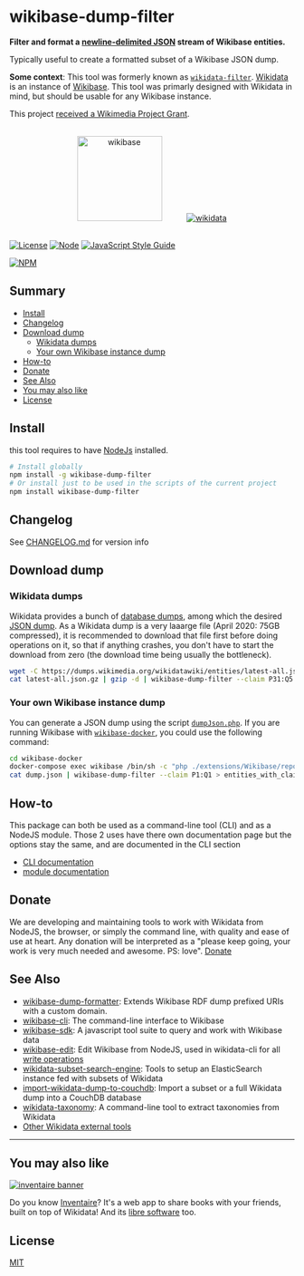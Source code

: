 # wikibase-dump-filter

**Filter and format a [newline-delimited JSON](https://en.wikipedia.org/wiki/NDJSON) stream of Wikibase entities.**

Typically useful to create a formatted subset of a Wikibase JSON dump.

**Some context**: This tool was formerly known as [`wikidata-filter`](https://www.npmjs.com/package/wikidata-filter). [Wikidata](https://en.wikipedia.org/wiki/Wikidata) is an instance of [Wikibase](https://en.wikipedia.org/wiki/Wikibase). This tool was primarly designed with Wikidata in mind, but should be usable for any Wikibase instance.

This project [received a Wikimedia Project Grant](https://meta.wikimedia.org/wiki/Grants:Project/WikidataJS).

<div align="center">
  <br>
  <a href="https://wikiba.se"><img height="150" src="https://raw.githubusercontent.com/maxlath/wikibase-sdk/master/assets/wikibase.png" alt="wikibase"></a>
  <!-- yeay hacky margin \o/ -->
  &nbsp;&nbsp;&nbsp;&nbsp;&nbsp;&nbsp;&nbsp;&nbsp;&nbsp;
  <a href="https://wikidata.org"><img src="https://raw.githubusercontent.com/maxlath/wikibase-sdk/master/assets/wikidata.jpg" alt="wikidata"></a>
  <br>
  <br>
</div>

[![License](https://img.shields.io/badge/license-MIT-blue.svg)](https://opensource.org/licenses/MIT)
[![Node](https://img.shields.io/badge/node-%3E=%20v6.4.0-brightgreen.svg)](http://nodejs.org)
[![JavaScript Style Guide](https://img.shields.io/badge/code%20style-standard-brightgreen.svg)](http://standardjs.com/)

[![NPM](https://nodei.co/npm/wikidata-filter.png?stars&downloads&downloadRank)](https://npmjs.com/package/wikibase-dump-filter/)

## Summary

<!-- START doctoc generated TOC please keep comment here to allow auto update -->
<!-- DON'T EDIT THIS SECTION, INSTEAD RE-RUN doctoc TO UPDATE -->


- [Install](#install)
- [Changelog](#changelog)
- [Download dump](#download-dump)
  - [Wikidata dumps](#wikidata-dumps)
  - [Your own Wikibase instance dump](#your-own-wikibase-instance-dump)
- [How-to](docs/how_to.md)
- [Donate](#donate)
- [See Also](#see-also)
- [You may also like](#you-may-also-like)
- [License](#license)

<!-- END doctoc generated TOC please keep comment here to allow auto update -->

## Install
this tool requires to have [NodeJs](http://nodejs.org) installed.

```sh
# Install globally
npm install -g wikibase-dump-filter
# Or install just to be used in the scripts of the current project
npm install wikibase-dump-filter
```

## Changelog
See [CHANGELOG.md](CHANGELOG.md) for version info

## Download dump

### Wikidata dumps
Wikidata provides a bunch of [database dumps](https://www.wikidata.org/wiki/Wikidata:Database_download), among which the desired [JSON dump](https://www.wikidata.org/wiki/Wikidata:Database_download#JSON_dumps_.28recommended.29). As a Wikidata dump is a very laaarge file (April 2020: 75GB compressed), it is recommended to download that file first before doing operations on it, so that if anything crashes, you don't have to start the download from zero (the download time being usually the bottleneck).
```sh
wget -C https://dumps.wikimedia.org/wikidatawiki/entities/latest-all.json.gz
cat latest-all.json.gz | gzip -d | wikibase-dump-filter --claim P31:Q5 > humans.ndjson
```

### Your own Wikibase instance dump
You can generate a JSON dump using the script [`dumpJson.php`](https://github.com/wikimedia/mediawiki-extensions-Wikibase/blob/master/repo/maintenance/dumpJson.php). If you are running Wikibase with [`wikibase-docker`](https://github.com/wmde/wikibase-docker), you could use the following command:
```sh
cd wikibase-docker
docker-compose exec wikibase /bin/sh -c "php ./extensions/Wikibase/repo/maintenance/dumpJson.php --log /dev/null" > dump.json
cat dump.json | wikibase-dump-filter --claim P1:Q1 > entities_with_claim_P1_Q1.ndjson
```

## How-to
This package can both be used as a command-line tool (CLI) and as a NodeJS module. Those 2 uses have there own documentation page but the options stay the same, and are documented in the CLI section

* [CLI documentation](docs/cli.md)
* [module documentation](docs/module.md)

## Donate

We are developing and maintaining tools to work with Wikidata from NodeJS, the browser, or simply the command line, with quality and ease of use at heart. Any donation will be interpreted as a "please keep going, your work is very much needed and awesome. PS: love". [Donate](https://liberapay.com/WikidataJS)

## See Also
* [wikibase-dump-formatter](https://github.com/maxlath/wikibase-dump-formatter): Extends Wikibase RDF dump prefixed URIs with a custom domain.
* [wikibase-cli](https://www.npmjs.com/package/wikibase-cli): The command-line interface to Wikibase
* [wikibase-sdk](https://www.npmjs.com/package/wikibase-sdk): A javascript tool suite to query and work with Wikibase data
* [wikibase-edit](https://www.npmjs.com/package/wikibase-edit): Edit Wikibase from NodeJS, used in wikidata-cli for all [write operations](#write-operations)
* [wikidata-subset-search-engine](https://github.com/inventaire/entities-search-engine/tree/wikidata-subset-search-engine): Tools to setup an ElasticSearch instance fed with subsets of Wikidata
* [import-wikidata-dump-to-couchdb](https://github.com/maxlath/import-wikidata-dump-to-couchdb): Import a subset or a full Wikidata dump into a CouchDB database
* [wikidata-taxonomy](https://github.com/nichtich/wikidata-taxonomy): A command-line tool to extract taxonomies from Wikidata
* [Other Wikidata external tools](https://www.wikidata.org/wiki/Wikidata:Tools/External_tools)
-------------

## You may also like

[![inventaire banner](https://inventaire.io/public/images/inventaire-brittanystevens-13947832357-CC-BY-lighter-blue-4-banner-500px.png)](https://inventaire.io)

Do you know [Inventaire](https://inventaire.io/)? It's a web app to share books with your friends, built on top of Wikidata! And its [libre software](http://github.com/inventaire/inventaire) too.

## License
[MIT](LICENSE.md)
